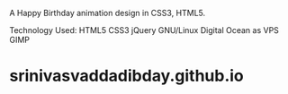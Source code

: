A Happy Birthday animation design in CSS3, HTML5.

Technology Used: HTML5 CSS3 jQuery  GNU/Linux Digital Ocean as VPS GIMP

# srinivasvaddadibday.github.io

